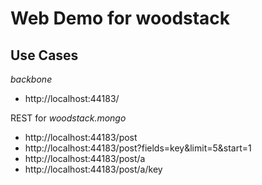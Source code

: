 Web Demo for woodstack
======================

Use Cases
---------

*backbone*
* http://localhost:44183/

REST for *woodstack.mongo*
* http://localhost:44183/post
* http://localhost:44183/post?fields=key&limit=5&start=1
* http://localhost:44183/post/a
* http://localhost:44183/post/a/key
